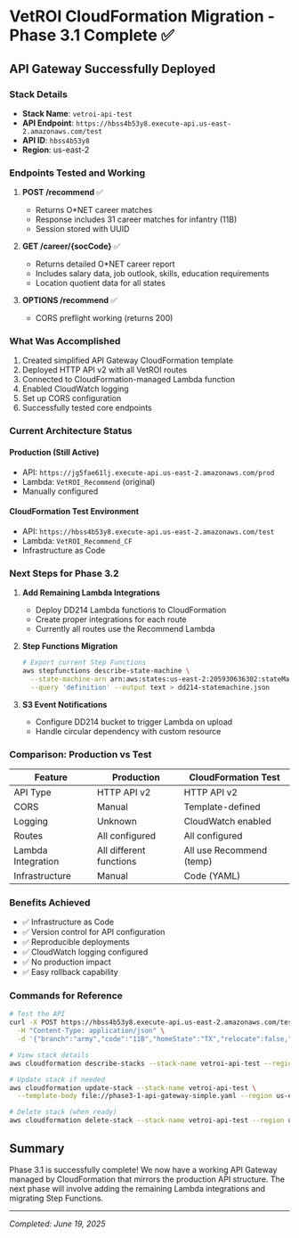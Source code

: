 # VetROI CloudFormation Migration - Phase 3.1 Complete ✅

## API Gateway Successfully Deployed

### Stack Details
- **Stack Name**: `vetroi-api-test`
- **API Endpoint**: `https://hbss4b53y8.execute-api.us-east-2.amazonaws.com/test`
- **API ID**: `hbss4b53y8`
- **Region**: us-east-2

### Endpoints Tested and Working
1. **POST /recommend** ✅
   - Returns O*NET career matches
   - Response includes 31 career matches for infantry (11B)
   - Session stored with UUID

2. **GET /career/{socCode}** ✅
   - Returns detailed O*NET career report
   - Includes salary data, job outlook, skills, education requirements
   - Location quotient data for all states

3. **OPTIONS /recommend** ✅
   - CORS preflight working (returns 200)

### What Was Accomplished
1. Created simplified API Gateway CloudFormation template
2. Deployed HTTP API v2 with all VetROI routes
3. Connected to CloudFormation-managed Lambda function
4. Enabled CloudWatch logging
5. Set up CORS configuration
6. Successfully tested core endpoints

### Current Architecture Status

#### Production (Still Active)
- API: `https://jg5fae61lj.execute-api.us-east-2.amazonaws.com/prod`
- Lambda: `VetROI_Recommend` (original)
- Manually configured

#### CloudFormation Test Environment
- API: `https://hbss4b53y8.execute-api.us-east-2.amazonaws.com/test`
- Lambda: `VetROI_Recommend_CF`
- Infrastructure as Code

### Next Steps for Phase 3.2

1. **Add Remaining Lambda Integrations**
   - Deploy DD214 Lambda functions to CloudFormation
   - Create proper integrations for each route
   - Currently all routes use the Recommend Lambda

2. **Step Functions Migration**
   ```bash
   # Export current Step Functions
   aws stepfunctions describe-state-machine \
     --state-machine-arn arn:aws:states:us-east-2:205930636302:stateMachine:VetROI-DD214-Processing \
     --query 'definition' --output text > dd214-statemachine.json
   ```

3. **S3 Event Notifications**
   - Configure DD214 bucket to trigger Lambda on upload
   - Handle circular dependency with custom resource

### Comparison: Production vs Test

| Feature | Production | CloudFormation Test |
|---------|------------|-------------------|
| API Type | HTTP API v2 | HTTP API v2 |
| CORS | Manual | Template-defined |
| Logging | Unknown | CloudWatch enabled |
| Routes | All configured | All configured |
| Lambda Integration | All different functions | All use Recommend (temp) |
| Infrastructure | Manual | Code (YAML) |

### Benefits Achieved
- ✅ Infrastructure as Code
- ✅ Version control for API configuration
- ✅ Reproducible deployments
- ✅ CloudWatch logging configured
- ✅ No production impact
- ✅ Easy rollback capability

### Commands for Reference
```bash
# Test the API
curl -X POST https://hbss4b53y8.execute-api.us-east-2.amazonaws.com/test/recommend \
  -H "Content-Type: application/json" \
  -d '{"branch":"army","code":"11B","homeState":"TX","relocate":false,"education":"bachelor"}'

# View stack details
aws cloudformation describe-stacks --stack-name vetroi-api-test --region us-east-2

# Update stack if needed
aws cloudformation update-stack --stack-name vetroi-api-test \
  --template-body file://phase3-1-api-gateway-simple.yaml --region us-east-2

# Delete stack (when ready)
aws cloudformation delete-stack --stack-name vetroi-api-test --region us-east-2
```

## Summary

Phase 3.1 is successfully complete! We now have a working API Gateway managed by CloudFormation that mirrors the production API structure. The next phase will involve adding the remaining Lambda integrations and migrating Step Functions.

---

*Completed: June 19, 2025*